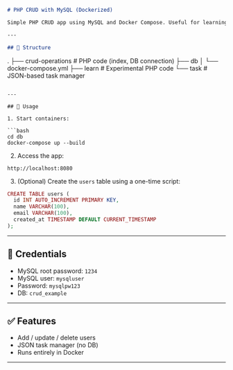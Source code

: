 ```markdown
# PHP CRUD with MySQL (Dockerized)

Simple PHP CRUD app using MySQL and Docker Compose. Useful for learning database operations and Docker basics.

---

## 📁 Structure

```
.
├── crud-operations       # PHP code (index, DB connection)
├── db
│   └── docker-compose.yml
├── learn                 # Experimental PHP code
└── task                  # JSON-based task manager
```

---

## 🚀 Usage

1. Start containers:

```bash
cd db
docker-compose up --build
```

2. Access the app:

```
http://localhost:8080
```

3. (Optional) Create the `users` table using a one-time script:

```php
CREATE TABLE users (
  id INT AUTO_INCREMENT PRIMARY KEY,
  name VARCHAR(100),
  email VARCHAR(100),
  created_at TIMESTAMP DEFAULT CURRENT_TIMESTAMP
);
```

---

## 🔧 Credentials

- MySQL root password: `1234`
- MySQL user: `mysqluser`
- Password: `mysqlpw123`
- DB: `crud_example`

---

## ✅ Features

- Add / update / delete users
- JSON task manager (no DB)
- Runs entirely in Docker

---

```